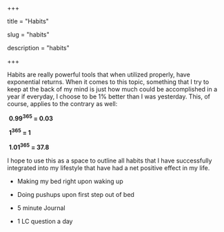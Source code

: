 +++

title = "Habits"

slug = "habits"

description = "habits"

+++

Habits are really powerful tools that when utilized properly, have exponential returns. When it comes to this topic, something that I try to keep at the back of my mind is just how much could be accomplished in a year  if everyday, I choose to be 1% better than I was yesterday. This, of course, applies to the contrary as well:



​	<strong>0.99<sup>365</sup> = 0.03	</strong>

​	<strong>1<sup>365</sup> = 1</strong>

​	<strong>1.01<sup>365</sup> = 37.8</strong>





I hope to use this as a space to outline all habits that I have successfully integrated into my lifestyle that have had a net positive effect in my life. 

* Making my bed right upon waking up 

* Doing pushups upon first step out of bed

* 5 minute Journal 

* 1 LC question a day 

